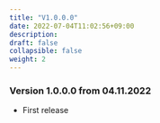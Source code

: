 ```yaml
---
title: "V1.0.0.0"
date: 2022-07-04T11:02:56+09:00
description: 
draft: false
collapsible: false
weight: 2
---
```

### Version 1.0.0.0 from 04.11.2022
- First release